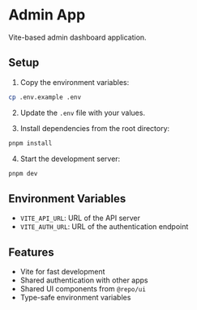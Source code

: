 # Admin App

Vite-based admin dashboard application.

## Setup

1. Copy the environment variables:
```bash
cp .env.example .env
```

2. Update the `.env` file with your values.

3. Install dependencies from the root directory:
```bash
pnpm install
```

4. Start the development server:
```bash
pnpm dev
```

## Environment Variables

- `VITE_API_URL`: URL of the API server
- `VITE_AUTH_URL`: URL of the authentication endpoint

## Features

- Vite for fast development
- Shared authentication with other apps
- Shared UI components from `@repo/ui`
- Type-safe environment variables 